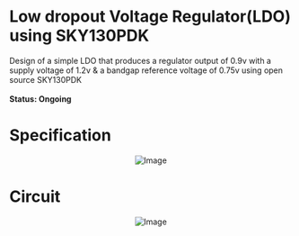 # Low dropout Voltage Regulator(LDO) using SKY130PDK
Design of a simple LDO that produces a regulator output of 0.9v with a supply voltage of 1.2v & a bandgap reference voltage of 0.75v using open source SKY130PDK <br> <br>
**Status: Ongoing**

# Specification
<p align="center">
  <img src="https://github.com/chennakeshavadasa/Low-dropout-Voltage-Regulator-LDO-using-SKY130PDK/assets/123294639/78002c44-6984-4fb0-92fc-99e1074c7e97" alt="Image">
</p>



# Circuit

<p align="center">
  <img src="https://github.com/chennakeshavadasa/Low-dropout-Voltage-Regulator-LDO-using-SKY130PDK/assets/123294639/d4f22883-f5c4-4aad-ab2c-6c58d7421035" alt="Image">
</p>
